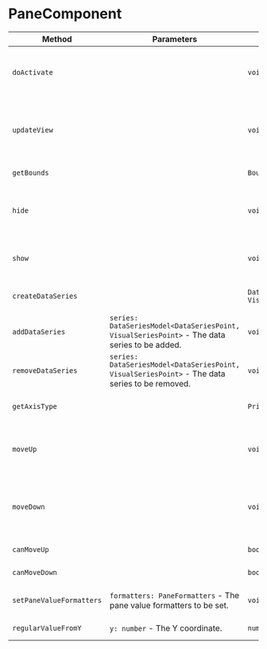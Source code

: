 # PaneComponent


|Method|Parameters|Returns|Description|
|---|---|---|---|
|`doActivate`||`void`|Method that activates the canvas bounds container and recalculates the zoom Y of the scale model.|
|`updateView`||`void`|This method updates the view by calling the doAutoScale method of the scaleModel and firing the Draw event using the eventBus.|
|`getBounds`||`Bounds`|Returns the bounds of the scale model.|
|`hide`||`void`|Hides the pane by removing its bounds from the canvasBoundsContainer and firing a draw event.|
|`show`||`void`|Adds the bounds of the pane to the canvas bounds container and fires a draw event.|
|`createDataSeries`||`DataSeriesModel<DataSeriesPoint, VisualSeriesPoint>`|Creates a new DataSeriesModel object.|
|`addDataSeries`|`series: DataSeriesModel<DataSeriesPoint, VisualSeriesPoint>` - The data series to be added.|`void`|Adds a new data series to the chart.|
|`removeDataSeries`|`series: DataSeriesModel<DataSeriesPoint, VisualSeriesPoint>` - The data series to be removed.|`void`|Removes a data series from the chart.|
|`getAxisType`||`PriceAxisType`|Returns the type of the y-axis component for the current pane.|
|`moveUp`||`void`|Moves the canvas bounds container up by calling the movePaneUp method with the uuid of the current object.|
|`moveDown`||`void`|Moves the canvas bounds container down by calling the movePaneDown method with the uuid of the current object.|
|`canMoveUp`||`boolean`|Checks if the current pane can move up.|
|`canMoveDown`||`boolean`|Checks if the current pane can move down.|
|`setPaneValueFormatters`|`formatters: PaneFormatters` - The pane value formatters to be set.|`void`|Sets the pane value formatters for the current instance.|
|`regularValueFromY`|`y: number` - The Y coordinate.|`number`|Returns the regular value from Y coordinate.|
